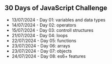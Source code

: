 ## 30 Days of JavaScript Challenge
- 13/07/2024 - Day 01: variables and data types
- 14/07/2024 - Day 02: operators
- 15/07/2024 - Day 03: controll structures
- 21/07/2024 - Day 04: loops
- 22/07/2024 - Day 05: functions
- 23/07/2024 - Day 06: arrays
- 23/07/2024 - Day 07: objects
- 24/07/2024 - Day 08: es6+ features